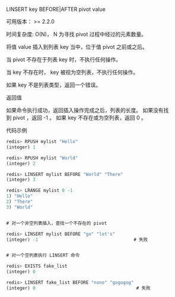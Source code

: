 LINSERT key BEFORE|AFTER pivot value

可用版本： >= 2.2.0

时间复杂度: O(N)， N 为寻找 pivot 过程中经过的元素数量。







将值 value 插入到列表 key 当中，位于值 pivot 之前或之后。





当 pivot 不存在于列表 key 时，不执行任何操作。

当 key 不存在时， key 被视为空列表，不执行任何操作。

如果 key 不是列表类型，返回一个错误。

返回值

如果命令执行成功，返回插入操作完成之后，列表的长度。 如果没有找到 pivot ，返回 -1 。 如果 key 不存在或为空列表，返回 0 。

代码示例

```javascript
redis> RPUSH mylist "Hello"
(integer) 1

redis> RPUSH mylist "World"
(integer) 2

redis> LINSERT mylist BEFORE "World" "There"
(integer) 3

redis> LRANGE mylist 0 -1
1) "Hello"
2) "There"
3) "World"


# 对一个非空列表插入，查找一个不存在的 pivot

redis> LINSERT mylist BEFORE "go" "let's"
(integer) -1                                    # 失败


# 对一个空列表执行 LINSERT 命令

redis> EXISTS fake_list
(integer) 0

redis> LINSERT fake_list BEFORE "nono" "gogogog"
(integer) 0                                      # 失败
```

